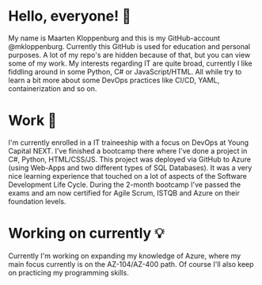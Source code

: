 # Hello, everyone! 👋
My name is Maarten Kloppenburg and this is my GitHub-account @mkloppenburg. Currently this GitHub is used for education and personal purposes. A lot of my repo's are hidden because of that, but you can view some of my work. My interests regarding IT are quite broad, currently I like fiddling around in some Python, C# or JavaScript/HTML. All while try to learn a bit more about some DevOps practices like CI/CD, YAML, containerization and so on. 

# Work 💼
I'm currently enrolled in a IT traineeship with a focus on DevOps at Young Capital NEXT. I've finished a bootcamp there where I've done a project in C#, Python, HTML/CSS/JS. This project was deployed via GitHub to Azure (using Web-Apps and two different types of SQL Databases). It was a very nice learning experience that touched on a lot of aspects of the Software Development Life Cycle.
During the 2-month bootcamp I've passed the exams and am now certified for Agile Scrum, ISTQB and Azure on their foundation levels.

# Working on currently 💡
Currently I'm working on expanding my knowledge of Azure, where my main focus currently is on the AZ-104/AZ-400 path. Of course I'll also keep on practicing my programming skills.

<!---
mkloppenburg/mkloppenburg is a ✨ special ✨ repository because its `README.md` (this file) appears on your GitHub profile.
You can click the Preview link to take a look at your changes.
--->
